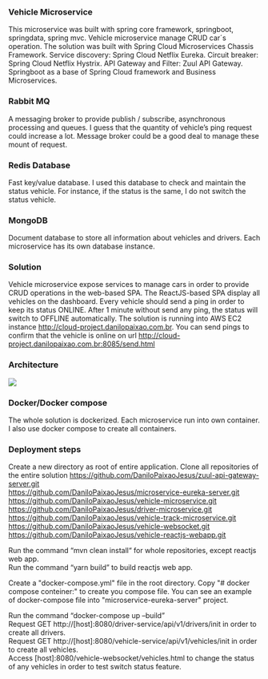 ### Vehicle Microservice
This microservice was built with spring core framework, springboot, springdata, spring mvc.
Vehicle microservice manage CRUD car´s operation.
The solution was built with Spring Cloud Microservices Chassis Framework.
Service discovery: Spring Cloud Netflix Eureka. 
Circuit breaker: Spring Cloud Netflix Hystrix.
API Gateway and Filter: Zuul API Gateway.
Springboot as a base of Spring Cloud framework and Business Microservices.

### Rabbit MQ
A messaging broker to provide publish / subscribe, asynchronous processing and queues.
I guess that the quantity of vehicle’s ping request could increase a lot. Message broker could be a good deal to manage these mount of request.

### Redis Database
Fast key/value database. I used this database to check and maintain the status vehicle.
For instance, if the status is the same, I do not switch the status vehicle.

### MongoDB
Document database to store all information about vehicles and drivers. Each microservice has its own database instance.

### Solution
Vehicle microservice expose services to manage cars in order to provide CRUD operations in the web-based SPA.
The ReactJS-based SPA display all vehicles on the dashboard. Every vehicle should send a ping in order to keep its status ONLINE. After 1 minute without send any ping, the status will switch to OFFLINE automatically.
The solution is running into AWS EC2 instance http://cloud-project.danilopaixao.com.br.
You can send pings to confirm that the vehicle is online on url http://cloud-project.danilopaixao.com.br:8085/send.html

### Architecture
![](https://s3.amazonaws.com/bucket.danilopaixao.com.br/spring-cloud-vehicle-solution.png)

### Docker/Docker compose
The whole solution is dockerized. Each microservice run into own container. I also use docker compose to create all containers.

### Deployment steps
Create a new directory as root of entire application.
Clone all repositories of the entire solution
https://github.com/DaniloPaixaoJesus/zuul-api-gateway-server.git<br>
https://github.com/DaniloPaixaoJesus/microservice-eureka-server.git<br>
https://github.com/DaniloPaixaoJesus/vehicle-microservice.git<br>
https://github.com/DaniloPaixaoJesus/driver-microservice.git<br>
https://github.com/DaniloPaixaoJesus/vehicle-track-microservice.git<br>
https://github.com/DaniloPaixaoJesus/vehicle-websocket.git<br>
https://github.com/DaniloPaixaoJesus/vehicle-reactjs-webapp.git<br>

Run the command “mvn clean install“ for whole repositories, except reactjs web app.<br>
Run the command “yarn build” to build reactjs web app.<br>

Create a "docker-compose.yml" file in the root directory.
Copy "# docker compose conteiner:" to create you compose file.
You can see an example of docker-compose file into "microservice-eureka-server" project.

Run the command “docker-compose up –build”<br>
Request GET http://[host]:8080/driver-service/api/v1/drivers/init in order to create all drivers.<br>
Request GET http://[host]:8080/vehicle-service/api/v1/vehicles/init in order to create all vehicles.<br>
Access [host]:8080/vehicle-websocket/vehicles.html to change the status of any vehicles in order to test switch status feature.<br>